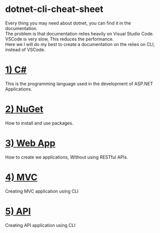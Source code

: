 # dotnet-cli-cheat-sheet


Every thing you may need about dotnet, you can find 
it in the documentation.  
The problem is that documentation relies heavily 
on Visual Studio Code.   
VSCode is very slow, This reduces the performance.  
Here we I will do my best to create a 
documentation on the relies on CLI, instead of VSCode. 





<h1>
<a href="1_cs/README.md">1) C#</a>
</h1>

This is the programming language used in the development of 
ASP.NET Applications.





<h1>
<a href="2_nuget/README.md">2) NuGet</a>
</h1>
How to install and use packages.




<h1>
<a href="3_webapp/README.md">3) Web App</a>
</h1>
How to create we applications, Without using RESTful APIs.




<h1>
<a href="4_mvc/README.md">
4) MVC</a>
</h1>
Creating MVC application using CLI







<h1>
<a href="5_api/README.md">
5) API</a>
</h1>
Creating API application using CLI










